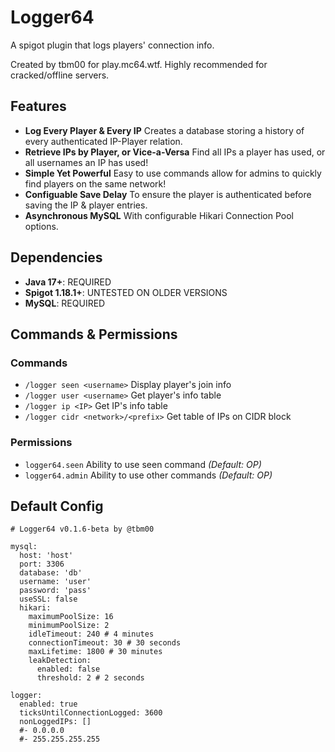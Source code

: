 # Logger64
A spigot plugin that logs players' connection info.

Created by tbm00 for play.mc64.wtf. Highly recommended for cracked/offline servers.

## Features
- **Log Every Player & Every IP** Creates a database storing a history of every authenticated IP-Player relation.
- **Retrieve IPs by Player, or Vice-a-Versa** Find all IPs a player has used, or all usernames an IP has used!
- **Simple Yet Powerful** Easy to use commands allow for admins to quickly find players on the same network!
- **Configuable Save Delay** To ensure the player is authenticated before saving the IP & player entries.
- **Asynchronous MySQL** With configurable Hikari Connection Pool options.

## Dependencies
- **Java 17+**: REQUIRED
- **Spigot 1.18.1+**: UNTESTED ON OLDER VERSIONS
- **MySQL**: REQUIRED

## Commands & Permissions
### Commands
- `/logger seen <username>` Display player's join info
- `/logger user <username>` Get player's info table
- `/logger ip <IP>` Get IP's info table
- `/logger cidr <network>/<prefix>` Get table of IPs on CIDR block

### Permissions
- `logger64.seen` Ability to use seen command *(Default: OP)*
- `logger64.admin` Ability to use other commands *(Default: OP)*

## Default Config
```
# Logger64 v0.1.6-beta by @tbm00

mysql:
  host: 'host'
  port: 3306
  database: 'db'
  username: 'user'
  password: 'pass'
  useSSL: false
  hikari:
    maximumPoolSize: 16
    minimumPoolSize: 2
    idleTimeout: 240 # 4 minutes
    connectionTimeout: 30 # 30 seconds
    maxLifetime: 1800 # 30 minutes
    leakDetection:
      enabled: false
      threshold: 2 # 2 seconds

logger:
  enabled: true
  ticksUntilConnectionLogged: 3600
  nonLoggedIPs: []
  #- 0.0.0.0
  #- 255.255.255.255
```
